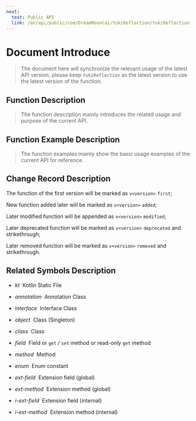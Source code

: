 ```yaml
---
next:
  text: Public API
  link: /en/api/public/com/DreamMoonCai/YukiReflection/YukiReflection
---
```


# Document Introduce

> The document here will synchronize the relevant usage of the latest API version, please keep `YukiReflection` as the latest version to use the latest version of the function.

## Function Description

> The function description mainly introduces the related usage and purpose of the current API.

## Function Example Description

> The function examples mainly show the basic usage examples of the current API for reference.

## Change Record Description

The function of the first version will be marked as `v<version>` `first`;

New function added later will be marked as `v<version>` `added`;

Later modified function will be appended as `v<version>` `modified`;

Later deprecated function will be marked as `v<version>` `deprecated` and strikethrough;

Later removed function will be marked as `v<version>` `removed` and strikethrough.

## Related Symbols Description

- *kt* &nbsp;Kotlin Static File

- *annotation* &nbsp;Annotation Class

- *interface* &nbsp;Interface Class

- *object* &nbsp;Class (Singleton)

- *class* &nbsp;Class

- *field* &nbsp;Field or `get` / `set` method or read-only `get` method

- *method* &nbsp;Method

- *enum* &nbsp;Enum constant

- *ext-field* &nbsp;Extension field (global)

- *ext-method* &nbsp;Extension method (global)

- *i-ext-field* &nbsp;Extension field (internal)

- *i-ext-method* &nbsp;Extension method (internal)
